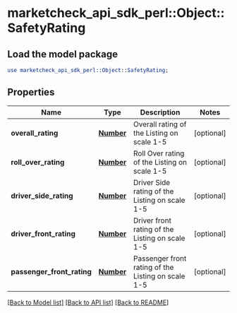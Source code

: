 # marketcheck_api_sdk_perl::Object::SafetyRating

## Load the model package
```perl
use marketcheck_api_sdk_perl::Object::SafetyRating;
```

## Properties
Name | Type | Description | Notes
------------ | ------------- | ------------- | -------------
**overall_rating** | [**Number**](Number.md) | Overall rating of the Listing on scale 1-5 | [optional] 
**roll_over_rating** | [**Number**](Number.md) | Roll Over rating of the Listing on scale 1-5 | [optional] 
**driver_side_rating** | [**Number**](Number.md) | Driver Side rating of the Listing on scale 1-5 | [optional] 
**driver_front_rating** | [**Number**](Number.md) | Driver front rating of the Listing on scale 1-5 | [optional] 
**passenger_front_rating** | [**Number**](Number.md) | Passenger front rating of the Listing on scale 1-5 | [optional] 

[[Back to Model list]](../README.md#documentation-for-models) [[Back to API list]](../README.md#documentation-for-api-endpoints) [[Back to README]](../README.md)


